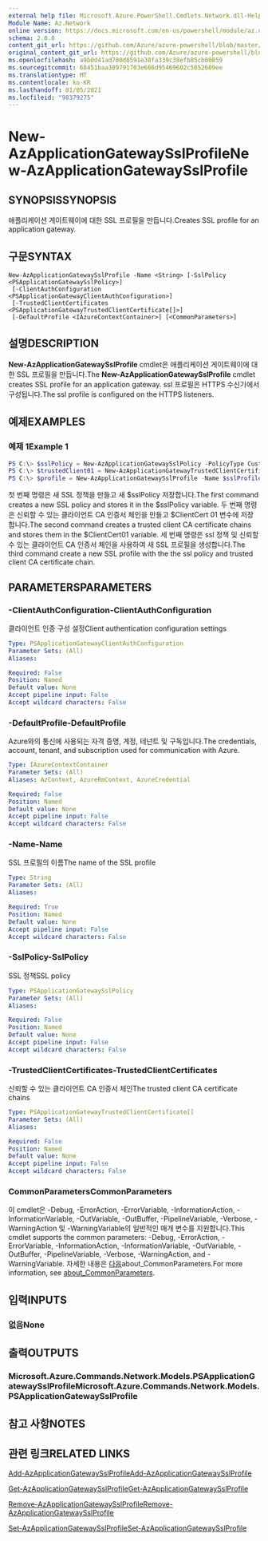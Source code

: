 ```yaml
---
external help file: Microsoft.Azure.PowerShell.Cmdlets.Network.dll-Help.xml
Module Name: Az.Network
online version: https://docs.microsoft.com/en-us/powershell/module/az.network/new-azapplicationgatewaysslprofile
schema: 2.0.0
content_git_url: https://github.com/Azure/azure-powershell/blob/master/src/Network/Network/help/New-AzApplicationGatewaySslProfile.md
original_content_git_url: https://github.com/Azure/azure-powershell/blob/master/src/Network/Network/help/New-AzApplicationGatewaySslProfile.md
ms.openlocfilehash: a9b0d41ad700d0591e38fa339c38efb85cb00859
ms.sourcegitcommit: 68451baa389791703e666d95469602c5652609ee
ms.translationtype: MT
ms.contentlocale: ko-KR
ms.lasthandoff: 01/05/2021
ms.locfileid: "98379275"
---
```

# <span data-ttu-id="2598a-101">New-AzApplicationGatewaySslProfile</span><span class="sxs-lookup"><span data-stu-id="2598a-101">New-AzApplicationGatewaySslProfile</span></span>

## <span data-ttu-id="2598a-102">SYNOPSIS</span><span class="sxs-lookup"><span data-stu-id="2598a-102">SYNOPSIS</span></span>
<span data-ttu-id="2598a-103">애플리케이션 게이트웨이에 대한 SSL 프로필을 만듭니다.</span><span class="sxs-lookup"><span data-stu-id="2598a-103">Creates SSL profile for an application gateway.</span></span>

## <span data-ttu-id="2598a-104">구문</span><span class="sxs-lookup"><span data-stu-id="2598a-104">SYNTAX</span></span>

```
New-AzApplicationGatewaySslProfile -Name <String> [-SslPolicy <PSApplicationGatewaySslPolicy>]
 [-ClientAuthConfiguration <PSApplicationGatewayClientAuthConfiguration>]
 [-TrustedClientCertificates <PSApplicationGatewayTrustedClientCertificate[]>]
 [-DefaultProfile <IAzureContextContainer>] [<CommonParameters>]
```

## <span data-ttu-id="2598a-105">설명</span><span class="sxs-lookup"><span data-stu-id="2598a-105">DESCRIPTION</span></span>
<span data-ttu-id="2598a-106">**New-AzApplicationGatewaySslProfile** cmdlet은 애플리케이션 게이트웨이에 대한 SSL 프로필을 만듭니다.</span><span class="sxs-lookup"><span data-stu-id="2598a-106">The **New-AzApplicationGatewaySslProfile** cmdlet creates SSL profile for an application gateway.</span></span> <span data-ttu-id="2598a-107">ssl 프로필은 HTTPS 수신기에서 구성됩니다.</span><span class="sxs-lookup"><span data-stu-id="2598a-107">The ssl profile is configured on the HTTPS listeners.</span></span>

## <span data-ttu-id="2598a-108">예제</span><span class="sxs-lookup"><span data-stu-id="2598a-108">EXAMPLES</span></span>

### <span data-ttu-id="2598a-109">예제 1</span><span class="sxs-lookup"><span data-stu-id="2598a-109">Example 1</span></span>
```powershell
PS C:\> $sslPolicy = New-AzApplicationGatewaySslPolicy -PolicyType Custom -MinProtocolVersion TLSv1_1 -CipherSuite "TLS_ECDHE_ECDSA_WITH_AES_128_GCM_SHA256", "TLS_ECDHE_ECDSA_WITH_AES_256_GCM_SHA384", "TLS_ECDHE_RSA_WITH_AES_128_CBC_SHA", "TLS_RSA_WITH_AES_128_GCM_SHA256"
PS C:\> $trustedClient01 = New-AzApplicationGatewayTrustedClientCertificate -Name "ClientCert01" -CertificateFile "C:\clientCAChain1.cer"
PS C:\> $profile = New-AzApplicationGatewaySslProfile -Name $sslProfile01Name -SslPolicy $sslPolicy -TrustedClientCertificates $trustedClient01
```
<span data-ttu-id="2598a-110">첫 번째 명령은 새 SSL 정책을 만들고 새 $sslPolicy 저장합니다.</span><span class="sxs-lookup"><span data-stu-id="2598a-110">The first command creates a new SSL policy and stores it in the $sslPolicy variable.</span></span>
<span data-ttu-id="2598a-111">두 번째 명령은 신뢰할 수 있는 클라이언트 CA 인증서 체인을 만들고 $ClientCert 01 변수에 저장합니다.</span><span class="sxs-lookup"><span data-stu-id="2598a-111">The second command creates a trusted client CA certificate chains and stores them in the $ClientCert01 variable.</span></span>
<span data-ttu-id="2598a-112">세 번째 명령은 ssl 정책 및 신뢰할 수 있는 클라이언트 CA 인증서 체인을 사용하여 새 SSL 프로필을 생성합니다.</span><span class="sxs-lookup"><span data-stu-id="2598a-112">The third command create a new SSL profile with the the ssl policy and trusted client CA certificate chain.</span></span>

## <span data-ttu-id="2598a-113">PARAMETERS</span><span class="sxs-lookup"><span data-stu-id="2598a-113">PARAMETERS</span></span>

### <span data-ttu-id="2598a-114">-ClientAuthConfiguration</span><span class="sxs-lookup"><span data-stu-id="2598a-114">-ClientAuthConfiguration</span></span>
<span data-ttu-id="2598a-115">클라이언트 인증 구성 설정</span><span class="sxs-lookup"><span data-stu-id="2598a-115">Client authentication configuration settings</span></span>

```yaml
Type: PSApplicationGatewayClientAuthConfiguration
Parameter Sets: (All)
Aliases:

Required: False
Position: Named
Default value: None
Accept pipeline input: False
Accept wildcard characters: False
```

### <span data-ttu-id="2598a-116">-DefaultProfile</span><span class="sxs-lookup"><span data-stu-id="2598a-116">-DefaultProfile</span></span>
<span data-ttu-id="2598a-117">Azure와의 통신에 사용되는 자격 증명, 계정, 테넌트 및 구독입니다.</span><span class="sxs-lookup"><span data-stu-id="2598a-117">The credentials, account, tenant, and subscription used for communication with Azure.</span></span>

```yaml
Type: IAzureContextContainer
Parameter Sets: (All)
Aliases: AzContext, AzureRmContext, AzureCredential

Required: False
Position: Named
Default value: None
Accept pipeline input: False
Accept wildcard characters: False
```

### <span data-ttu-id="2598a-118">-Name</span><span class="sxs-lookup"><span data-stu-id="2598a-118">-Name</span></span>
<span data-ttu-id="2598a-119">SSL 프로필의 이름</span><span class="sxs-lookup"><span data-stu-id="2598a-119">The name of the SSL profile</span></span>

```yaml
Type: String
Parameter Sets: (All)
Aliases:

Required: True
Position: Named
Default value: None
Accept pipeline input: False
Accept wildcard characters: False
```

### <span data-ttu-id="2598a-120">-SslPolicy</span><span class="sxs-lookup"><span data-stu-id="2598a-120">-SslPolicy</span></span>
<span data-ttu-id="2598a-121">SSL 정책</span><span class="sxs-lookup"><span data-stu-id="2598a-121">SSL policy</span></span>

```yaml
Type: PSApplicationGatewaySslPolicy
Parameter Sets: (All)
Aliases:

Required: False
Position: Named
Default value: None
Accept pipeline input: False
Accept wildcard characters: False
```

### <span data-ttu-id="2598a-122">-TrustedClientCertificates</span><span class="sxs-lookup"><span data-stu-id="2598a-122">-TrustedClientCertificates</span></span>
<span data-ttu-id="2598a-123">신뢰할 수 있는 클라이언트 CA 인증서 체인</span><span class="sxs-lookup"><span data-stu-id="2598a-123">The trusted client CA certificate chains</span></span>

```yaml
Type: PSApplicationGatewayTrustedClientCertificate[]
Parameter Sets: (All)
Aliases:

Required: False
Position: Named
Default value: None
Accept pipeline input: False
Accept wildcard characters: False
```

### <span data-ttu-id="2598a-124">CommonParameters</span><span class="sxs-lookup"><span data-stu-id="2598a-124">CommonParameters</span></span>
<span data-ttu-id="2598a-125">이 cmdlet은 -Debug, -ErrorAction, -ErrorVariable, -InformationAction, -InformationVariable, -OutVariable, -OutBuffer, -PipelineVariable, -Verbose, -WarningAction 및 -WarningVariable의 일반적인 매개 변수를 지원합니다.</span><span class="sxs-lookup"><span data-stu-id="2598a-125">This cmdlet supports the common parameters: -Debug, -ErrorAction, -ErrorVariable, -InformationAction, -InformationVariable, -OutVariable, -OutBuffer, -PipelineVariable, -Verbose, -WarningAction, and -WarningVariable.</span></span> <span data-ttu-id="2598a-126">자세한 내용은 [다음](http://go.microsoft.com/fwlink/?LinkID=113216)about_CommonParameters.</span><span class="sxs-lookup"><span data-stu-id="2598a-126">For more information, see [about_CommonParameters](http://go.microsoft.com/fwlink/?LinkID=113216).</span></span>

## <span data-ttu-id="2598a-127">입력</span><span class="sxs-lookup"><span data-stu-id="2598a-127">INPUTS</span></span>

### <span data-ttu-id="2598a-128">없음</span><span class="sxs-lookup"><span data-stu-id="2598a-128">None</span></span>

## <span data-ttu-id="2598a-129">출력</span><span class="sxs-lookup"><span data-stu-id="2598a-129">OUTPUTS</span></span>

### <span data-ttu-id="2598a-130">Microsoft.Azure.Commands.Network.Models.PSApplicationGatewaySslProfile</span><span class="sxs-lookup"><span data-stu-id="2598a-130">Microsoft.Azure.Commands.Network.Models.PSApplicationGatewaySslProfile</span></span>

## <span data-ttu-id="2598a-131">참고 사항</span><span class="sxs-lookup"><span data-stu-id="2598a-131">NOTES</span></span>

## <span data-ttu-id="2598a-132">관련 링크</span><span class="sxs-lookup"><span data-stu-id="2598a-132">RELATED LINKS</span></span>

[<span data-ttu-id="2598a-133">Add-AzApplicationGatewaySslProfile</span><span class="sxs-lookup"><span data-stu-id="2598a-133">Add-AzApplicationGatewaySslProfile</span></span>](./Add-AzApplicationGatewaySslProfile.md)

[<span data-ttu-id="2598a-134">Get-AzApplicationGatewaySslProfile</span><span class="sxs-lookup"><span data-stu-id="2598a-134">Get-AzApplicationGatewaySslProfile</span></span>](./Get-AzApplicationGatewaySslProfile.md)

[<span data-ttu-id="2598a-135">Remove-AzApplicationGatewaySslProfile</span><span class="sxs-lookup"><span data-stu-id="2598a-135">Remove-AzApplicationGatewaySslProfile</span></span>](./Remove-AzApplicationGatewaySslProfile.md)

[<span data-ttu-id="2598a-136">Set-AzApplicationGatewaySslProfile</span><span class="sxs-lookup"><span data-stu-id="2598a-136">Set-AzApplicationGatewaySslProfile</span></span>](./Set-AzApplicationGatewaySslProfile.md)